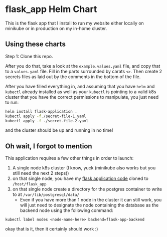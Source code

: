 # flask_app Helm Chart

This is the flask app that I install to run my website either locally on minikube or in production on my in-home cluster.

## Using these charts

Step 1: Clone this repo.

After you do that, take a look at the `example.values.yaml` file, and copy that to a `values.yaml` file. Fill in the parts surrounded by carats `<>`. Then create 2 secrets files as laid out by the comments in the bottom of the file.

After you have filled everything in, and assuming that you have `helm` and `kubectl` already installed as well as your `kubectl` is pointing to a valid k8s cluster that you have the correct permissions to manipulate, you just need to run:

```bash
helm install flask-application .
kubectl apply -f./secret-file-1.yaml
kubectl apply -f ./secret-file-2.yaml
```

and the cluster should be up and running in no time!

## Oh wait, I forgot to mention

This application requires a few other things in order to launch:

1. A single node k8s cluster (I know, yuck (minikube also works but you still need the next 2 steps))
2. on that single node, you have my [flask application code](https://github.com/Romanmc72/flask_app) cloned to `/host/flask_app`
3. on that single node create a directory for the postgres container to write to at `/var/lib/postgresql/data/`
   - Even if you have more than 1 node in the cluster it can still work, you will just need to designate the node containing the database as the backend node using the following command:

```
kubectl label nodes <node-name-here> backend=flask-app-backend
```

okay that is it, then it certainly should work :)
